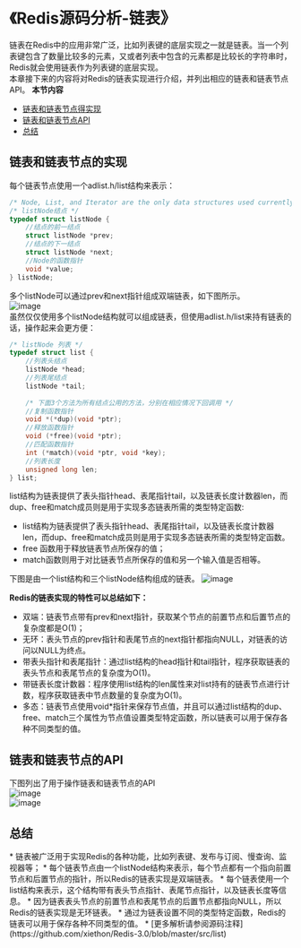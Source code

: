 # 《Redis源码分析-链表》
链表在Redis中的应用非常广泛，比如列表键的底层实现之一就是链表。当一个列表键包含了数量比较多的元素，又或者列表中包含的元素都是比较长的字符串时，Redis就会使用链表作为列表键的底层实现。  
本章接下来的内容将对Redis的链表实现进行介绍，并列出相应的链表和链表节点API。
**本节内容**
* [链表和链表节点得实现](#1)
* [链表和链表节点API](#2)
* [总结](#3)

##  
<h2 id="1">链表和链表节点的实现</h2>  

每个链表节点使用一个adlist.h/list结构来表示：  
```C
/* Node, List, and Iterator are the only data structures used currently. */
/* listNode结点 */
typedef struct listNode {
	//结点的前一结点
    struct listNode *prev;
    //结点的下一结点
    struct listNode *next;
    //Node的函数指针
    void *value;
} listNode;
```
多个listNode可以通过prev和next指针组成双端链表，如下图所示。  
![image](https://github.com/xiethon/Redis-3.0/blob/master/doc/photos/链表.png)  
虽然仅仅使用多个listNode结构就可以组成链表，但使用adlist.h/list来持有链表的话，操作起来会更方便：
```C
/* listNode 列表 */
typedef struct list {
	//列表头结点
    listNode *head;
    //列表尾结点
    listNode *tail;
    
    /* 下面3个方法为所有结点公用的方法，分别在相应情况下回调用 */
    //复制函数指针
    void *(*dup)(void *ptr);
    //释放函数指针
    void (*free)(void *ptr);
   	//匹配函数指针
    int (*match)(void *ptr, void *key);
    //列表长度
    unsigned long len;
} list;
```
list结构为链表提供了表头指针head、表尾指针tail，以及链表长度计数器len，而dup、free和match成员则是用于实现多态链表所需的类型特定函数:
* list结构为链表提供了表头指针head、表尾指针tail，以及链表长度计数器len，而dup、free和match成员则是用于实现多态链表所需的类型特定函数。
*  free 函数用于释放链表节点所保存的值；
*  match函数则用于对比链表节点所保存的值和另一个输入值是否相等。  

下图是由一个list结构和三个listNode结构组成的链表。
![image](https://github.com/xiethon/Redis-3.0/blob/master/doc/photos/list.png)  

**Redis的链表实现的特性可以总结如下：**
* 双端：链表节点带有prev和next指针，获取某个节点的前置节点和后置节点的复杂度都是O(1)；
* 无环：表头节点的prev指针和表尾节点的next指针都指向NULL，对链表的访问以NULL为终点。 
* 带表头指针和表尾指针：通过list结构的head指针和tail指针，程序获取链表的表头节点和表尾节点的复杂度为O(1)。  
* 带链表长度计数器：程序使用list结构的len属性来对list持有的链表节点进行计数，程序获取链表中节点数量的复杂度为O(1)。
* 多态：链表节点使用void*指针来保存节点值，并且可以通过list结构的dup、free、match三个属性为节点值设置类型特定函数，所以链表可以用于保存各种不同类型的值。  

<h2 id="2">链表和链表节点的API</h2>  

下图列出了用于操作链表和链表节点的API  
![image](https://github.com/xiethon/Redis-3.0/blob/master/doc/photos/list_1.png)  
![image](https://github.com/xiethon/Redis-3.0/blob/master/doc/photos/list_2.png)

<h2 id="3">总结</h2>
* 链表被广泛用于实现Redis的各种功能，比如列表键、发布与订阅、慢查询、监视器等；
* 每个链表节点由一个listNode结构来表示，每个节点都有一个指向前置节点和后置节点的指针，所以Redis的链表实现是双端链表。
* 每个链表使用一个list结构来表示，这个结构带有表头节点指针、表尾节点指针，以及链表长度等信息。
* 因为链表表头节点的前置节点和表尾节点的后置节点都指向NULL，所以Redis的链表实现是无环链表。 
* 通过为链表设置不同的类型特定函数，Redis的链表可以用于保存各种不同类型的值。
* [更多解析请参阅源码注释](https://github.com/xiethon/Redis-3.0/blob/master/src/list)